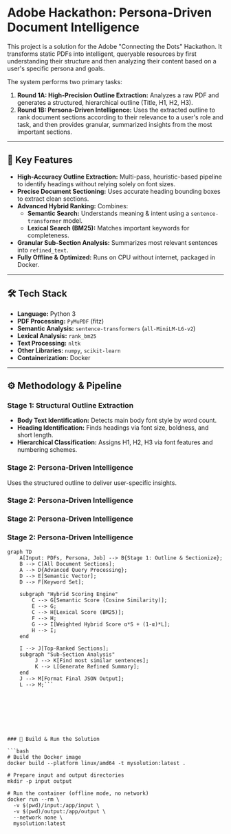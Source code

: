 # Adobe Hackathon: Persona-Driven Document Intelligence

This project is a solution for the Adobe "Connecting the Dots" Hackathon. It transforms static PDFs into intelligent, queryable resources by first understanding their structure and then analyzing their content based on a user's specific persona and goals.

The system performs two primary tasks:
1. **Round 1A: High-Precision Outline Extraction:** Analyzes a raw PDF and generates a structured, hierarchical outline (Title, H1, H2, H3).
2. **Round 1B: Persona-Driven Intelligence:** Uses the extracted outline to rank document sections according to their relevance to a user's role and task, and then provides granular, summarized insights from the most important sections.

---

## 🚀 Key Features

- **High-Accuracy Outline Extraction:** Multi-pass, heuristic-based pipeline to identify headings without relying solely on font sizes.
- **Precise Document Sectioning:** Uses accurate heading bounding boxes to extract clean sections.
- **Advanced Hybrid Ranking:** Combines:
  - **Semantic Search:** Understands meaning & intent using a `sentence-transformer` model.
  - **Lexical Search (BM25):** Matches important keywords for completeness.
- **Granular Sub-Section Analysis:** Summarizes most relevant sentences into `refined_text`.
- **Fully Offline & Optimized:** Runs on CPU without internet, packaged in Docker.

---

## 🛠️ Tech Stack

- **Language:** Python 3
- **PDF Processing:** `PyMuPDF` (fitz)
- **Semantic Analysis:** `sentence-transformers` (`all-MiniLM-L6-v2`)
- **Lexical Analysis:** `rank_bm25`
- **Text Processing:** `nltk`
- **Other Libraries:** `numpy`, `scikit-learn`
- **Containerization:** Docker

---

## ⚙️ Methodology & Pipeline

### Stage 1: Structural Outline Extraction
- **Body Text Identification:** Detects main body font style by word count.
- **Heading Identification:** Finds headings via font size, boldness, and short length.
- **Hierarchical Classification:** Assigns H1, H2, H3 via font features and numbering schemes.

### Stage 2: Persona-Driven Intelligence
Uses the structured outline to deliver user-specific insights.

### Stage 2: Persona-Driven Intelligence

### Stage 2: Persona-Driven Intelligence

### Stage 2: Persona-Driven Intelligence

```mermaid
graph TD
    A[Input: PDFs, Persona, Job] --> B{Stage 1: Outline & Sectionize};
    B --> C[All Document Sections];
    A --> D{Advanced Query Processing};
    D --> E[Semantic Vector];
    D --> F[Keyword Set];

    subgraph "Hybrid Scoring Engine"
        C --> G[Semantic Score (Cosine Similarity)];
        E --> G;
        C --> H[Lexical Score (BM25)];
        F --> H;
        G --> I[Weighted Hybrid Score α*S + (1-α)*L];
        H --> I;
    end

    I --> J[Top-Ranked Sections];
    subgraph "Sub-Section Analysis"
         J --> K[Find most similar sentences];
         K --> L[Generate Refined Summary];
    end
    J --> M[Format Final JSON Output];
    L --> M;```








### 🐳 Build & Run the Solution

```bash
# Build the Docker image
docker build --platform linux/amd64 -t mysolution:latest .

# Prepare input and output directories
mkdir -p input output

# Run the container (offline mode, no network)
docker run --rm \
  -v $(pwd)/input:/app/input \
  -v $(pwd)/output:/app/output \
  --network none \
  mysolution:latest












